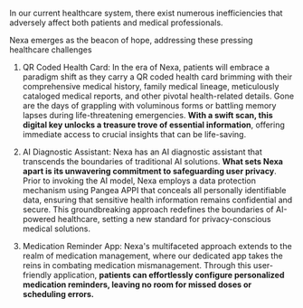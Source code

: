In our current healthcare system, there exist numerous inefficiencies that adversely affect both patients and medical professionals. 

Nexa emerges as the beacon of hope, addressing these pressing healthcare challenges

1. QR Coded Health Card: In the era of Nexa, patients will embrace a paradigm shift as they carry a QR coded health card brimming with their comprehensive medical history, family medical lineage, meticulously cataloged medical reports, and other pivotal health-related details. Gone are the days of grappling with voluminous forms or battling memory lapses during life-threatening emergencies. **With a swift scan, this digital key unlocks a treasure trove of essential information**, offering immediate access to crucial insights that can be life-saving.

2. AI Diagnostic Assistant: Nexa has an AI diagnostic assistant that transcends the boundaries of traditional AI solutions. **What sets Nexa apart is its unwavering commitment to safeguarding user privacy**. Prior to invoking the AI model, Nexa employs a data protection mechanism using Pangea APPI that conceals all personally identifiable data, ensuring that sensitive health information remains confidential and secure. This groundbreaking approach redefines the boundaries of AI-powered healthcare, setting a new standard for privacy-conscious medical solutions.

3. Medication Reminder App: Nexa's multifaceted approach extends to the realm of medication management, where our dedicated app takes the reins in combating medication mismanagement. Through this user-friendly application, **patients can effortlessly configure personalized medication reminders, leaving no room for missed doses or scheduling errors.**